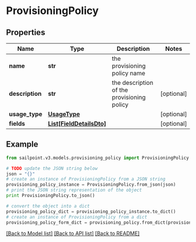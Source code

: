# ProvisioningPolicy


## Properties

Name | Type | Description | Notes
------------ | ------------- | ------------- | -------------
**name** | **str** | the provisioning policy name | 
**description** | **str** | the description of the provisioning policy | [optional] 
**usage_type** | [**UsageType**](UsageType.md) |  | [optional] 
**fields** | [**List[FieldDetailsDto]**](FieldDetailsDto.md) |  | [optional] 

## Example

```python
from sailpoint.v3.models.provisioning_policy import ProvisioningPolicy

# TODO update the JSON string below
json = "{}"
# create an instance of ProvisioningPolicy from a JSON string
provisioning_policy_instance = ProvisioningPolicy.from_json(json)
# print the JSON string representation of the object
print ProvisioningPolicy.to_json()

# convert the object into a dict
provisioning_policy_dict = provisioning_policy_instance.to_dict()
# create an instance of ProvisioningPolicy from a dict
provisioning_policy_form_dict = provisioning_policy.from_dict(provisioning_policy_dict)
```
[[Back to Model list]](../README.md#documentation-for-models) [[Back to API list]](../README.md#documentation-for-api-endpoints) [[Back to README]](../README.md)


